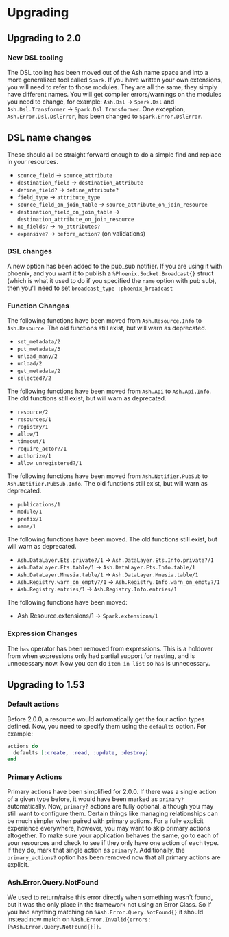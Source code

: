 # Upgrading

## Upgrading to 2.0

### New DSL tooling

The DSL tooling has been moved out of the Ash name space and into a more generalized tool called `Spark`. If you have written your own extensions, you will need
to refer to those modules. They are all the same, they simply have different names. You will get compiler errors/warnings on the modules you need to change, for example: `Ash.Dsl` -> `Spark.Dsl` and `Ash.Dsl.Transformer` -> `Spark.Dsl.Transformer`. One exception, `Ash.Error.Dsl.DslError`, has been changed to `Spark.Error.DslError`.

## DSL name changes

These should all be straight forward enough to do a simple find and replace in your resources.

- `source_field` -> `source_attribute`
- `destination_field` -> `destination_attribute`
- `define_field?` -> `define_attribute?`
- `field_type` -> `attribute_type`
- `source_field_on_join_table` -> `source_attribute_on_join_resource`
- `destination_field_on_join_table` -> `destination_attribute_on_join_resource`
- `no_fields?` -> `no_attributes?`
- `expensive?` -> `before_action?` (on validations)

### DSL changes

A new option has been added to the pub_sub notifier. If you are using it with phoenix, and you want it to publish a `%Phoenix.Socket.Broadcast{}` struct (which is what it used to do if you specified the `name` option with pub sub), then you'll need to set `broadcast_type :phoenix_broadcast`

### Function Changes

The following functions have been moved from `Ash.Resource.Info` to `Ash.Resource`. The old functions still exist, but will warn as deprecated.

- `set_metadata/2`
- `put_metadata/3`
- `unload_many/2`
- `unload/2`
- `get_metadata/2`
- `selected?/2`

The following functions have been moved from `Ash.Api` to `Ash.Api.Info`. The old functions still exist, but will warn as deprecated.

- `resource/2`
- `resources/1`
- `registry/1`
- `allow/1`
- `timeout/1`
- `require_actor?/1`
- `authorize/1`
- `allow_unregistered?/1`

The following functions have been moved from `Ash.Notifier.PubSub` to `Ash.Notifier.PubSub.Info`. The old functions still exist, but will warn as deprecated.

- `publications/1`
- `module/1`
- `prefix/1`
- `name/1`

The following functions have been moved. The old functions still exist, but will warn as deprecated.

- `Ash.DataLayer.Ets.private?/1` -> `Ash.DataLayer.Ets.Info.private?/1`
- `Ash.DataLayer.Ets.table/1` -> `Ash.DataLayer.Ets.Info.table/1`
- `Ash.DataLayer.Mnesia.table/1` -> `Ash.DataLayer.Mnesia.table/1`
- `Ash.Registry.warn_on_empty?/1` -> `Ash.Registry.Info.warn_on_empty?/1`
- `Ash.Registry.entries/1` -> `Ash.Registry.Info.entries/1`

The following functions have been moved:

- Ash.Resource.extensions/1 -> `Spark.extensions/1`

### Expression Changes

The `has` operator has been removed from expressions. This is a holdover from when expressions only had partial support for nesting, and is unnecessary now. Now you can do `item in list` so `has` is unnecessary.

## Upgrading to 1.53

### Default actions

Before 2.0.0, a resource would automatically get the four action types defined. Now, you need to specify them using the `defaults` option. For example:

```elixir
actions do
  defaults [:create, :read, :update, :destroy]
end
```

### Primary Actions

Primary actions have been simplified for 2.0.0. If there was a single action of a given type before, it would have been marked as `primary?` automatically. Now, `primary?` actions are fully optional, although you may still want to configure them. Certain things like managing relationships can be much simpler when paired with primary actions. For a fully explicit experience everywhere, however, you may want to skip primary actions altogether. To make sure your application behaves the same, go to each of your resources and check to see if they only have one action of each type. If they do, mark that single action as `primary?`. Additionally, the `primary_actions?` option has been removed now that all primary actions are explicit.

### Ash.Error.Query.NotFound

We used to return/raise this error directly when something wasn't found, but it was the only place in the framework not using an Error Class. So if you had anything matching on `%Ash.Error.Query.NotFound{}` it should instead now match on `%Ash.Error.Invalid{errors: [%Ash.Error.Query.NotFound{}]}`.